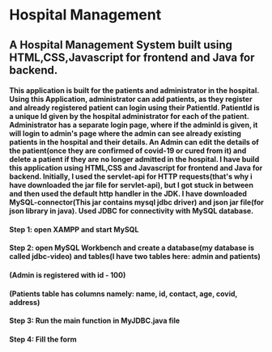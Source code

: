 # Hospital Management
## A Hospital Management System built using HTML,CSS,Javascript for frontend and Java for backend.
#### This application is built for the patients and administrator in the hospital. Using this Application, administrator can add patients, as they register and already registered patient can login using their PatientId. PatientId is a unique Id given by the hospital administrator for each of the patient. Administrator has a separate login page, where if the adminId is given, it will login to admin's page where the admin can see already existing patients in the hospital and their details. An Admin can edit the details of the patient(once they are confirmed of covid-19 or cured from it) and delete a patient if they are no longer admitted in the hospital. I have build this application using HTML,CSS and Javascript for frontend and Java for backend. Initially, I used the servlet-api for HTTP requests(that's why i have downloaded the jar file for servlet-api), but I got stuck in between and then used the default http handler in the JDK. I have downloaded MySQL-connector(This jar contains mysql jdbc driver) and json jar file(for json library in java). Used JDBC for connectivity with MySQL database.
#### Step 1: open XAMPP and start MySQL
#### Step 2: open MySQL Workbench and create a database(my database is called jdbc-video) and tables(I have two tables here: admin and patients)
#### (Admin is registered with id - 100)
#### (Patients table has columns namely: name, id, contact, age, covid, address)
#### Step 3: Run the main function in MyJDBC.java file
#### Step 4: Fill the form

